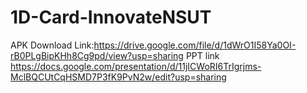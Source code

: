 # 1D-Card-InnovateNSUT

APK Download Link:https://drive.google.com/file/d/1dWrO1I58Ya0OI-rB0PLgBipKHh8Cg9pd/view?usp=sharing
PPT link https://docs.google.com/presentation/d/11jICWoRI6TrIgrjms-MclBQCUtCqHSMD7P3fK9PvN2w/edit?usp=sharing

